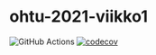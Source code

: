 # ohtu-2021-viikko1

![GitHub Actions](https://github.com/kivik-beep/ohtu-2021-viikko1/workflows/Java%20CI%20with%20Gradle/badge.svg)
[![codecov](https://codecov.io/gh/kivik-beep/ohtu-2021-viikko1/branch/main/graph/badge.svg?token=B61CMFN3JR)](https://codecov.io/gh/kivik-beep/ohtu-2021-viikko1)

